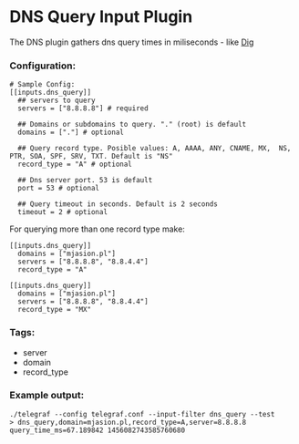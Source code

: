# DNS Query Input Plugin

The DNS plugin gathers dns query times in miliseconds - like [Dig](https://en.wikipedia.org/wiki/Dig_\(command\))

### Configuration:

```
# Sample Config:
[[inputs.dns_query]]
  ## servers to query
  servers = ["8.8.8.8"] # required

  ## Domains or subdomains to query. "." (root) is default
  domains = ["."] # optional

  ## Query record type. Posible values: A, AAAA, ANY, CNAME, MX,  NS, PTR, SOA, SPF, SRV, TXT. Default is "NS"
  record_type = "A" # optional

  ## Dns server port. 53 is default
  port = 53 # optional

  ## Query timeout in seconds. Default is 2 seconds
  timeout = 2 # optional
```

For querying more than one record type make:

```
[[inputs.dns_query]]
  domains = ["mjasion.pl"]
  servers = ["8.8.8.8", "8.8.4.4"]
  record_type = "A"

[[inputs.dns_query]]
  domains = ["mjasion.pl"]
  servers = ["8.8.8.8", "8.8.4.4"]
  record_type = "MX"
```

### Tags:

- server
- domain
- record_type

### Example output:

```
./telegraf --config telegraf.conf --input-filter dns_query --test
> dns_query,domain=mjasion.pl,record_type=A,server=8.8.8.8 query_time_ms=67.189842 1456082743585760680
```

